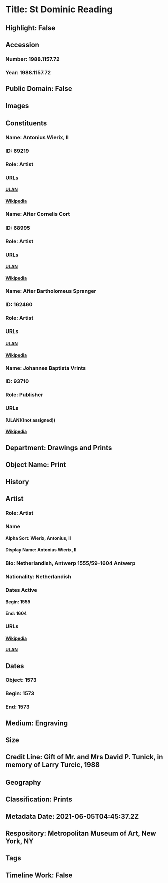 # Title: St Dominic Reading
## Highlight: False
## Accession
### Number: 1988.1157.72
### Year: 1988.1157.72
## Public Domain: False
## Images
## Constituents
### Name: Antonius Wierix, II
### ID: 69219
### Role: Artist
### URLs
#### [ULAN](http://vocab.getty.edu/page/ulan/500006564)
#### [Wikipedia](https://www.wikidata.org/wiki/Q20089487)
### Name: After Cornelis Cort
### ID: 68995
### Role: Artist
### URLs
#### [ULAN](http://vocab.getty.edu/page/ulan/500011556)
#### [Wikipedia](https://www.wikidata.org/wiki/Q167220)
### Name: After Bartholomeus Spranger
### ID: 162460
### Role: Artist
### URLs
#### [ULAN](http://vocab.getty.edu/page/ulan/500018180)
#### [Wikipedia](https://www.wikidata.org/wiki/Q447682)
### Name: Johannes Baptista Vrints
### ID: 93710
### Role: Publisher
### URLs
#### [ULAN]((not assigned))
#### [Wikipedia](https://www.wikidata.org/wiki/Q21638929)
## Department: Drawings and Prints
## Object Name: Print
## History
## Artist
### Role: Artist
### Name
#### Alpha Sort: Wierix, Antonius, II
#### Display Name: Antonius Wierix, II
### Bio: Netherlandish, Antwerp 1555/59–1604 Antwerp
### Nationality: Netherlandish
### Dates Active
#### Begin: 1555
#### End: 1604
### URLs
#### [Wikipedia](https://www.wikidata.org/wiki/Q20089487)
#### [ULAN](http://vocab.getty.edu/page/ulan/500006564)
## Dates
### Object: 1573
### Begin: 1573
### End: 1573
## Medium: Engraving
## Size
## Credit Line: Gift of Mr. and Mrs David P. Tunick, in memory of Larry Turcic, 1988
## Geography
## Classification: Prints
## Metadata Date: 2021-06-05T04:45:37.2Z
## Respository: Metropolitan Museum of Art, New York, NY
## Tags
## Timeline Work: False